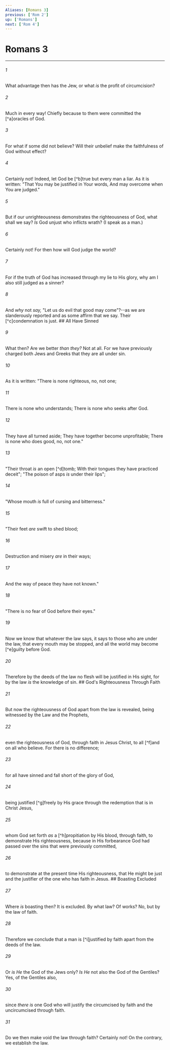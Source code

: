 ```yaml
---
Aliases: [Romans 3]
previous: ['Rom 2']
up: ['Romans']
next: ['Rom 4']
---
```

# Romans 3

***


###### 1 
What advantage then has the Jew, or what _is_ the profit of circumcision? 

###### 2 
Much in every way! Chiefly because to them were committed the [^a]oracles of God. 

###### 3 
For what if some did not believe? Will their unbelief make the faithfulness of God without effect? 

###### 4 
Certainly not! Indeed, let God be [^b]true but every man a liar. As it is written: "That You may be justified in Your words, And may overcome when You are judged." 

###### 5 
But if our unrighteousness demonstrates the righteousness of God, what shall we say? _Is_ God unjust who inflicts wrath? (I speak as a man.) 

###### 6 
Certainly not! For then how will God judge the world? 

###### 7 
For if the truth of God has increased through my lie to His glory, why am I also still judged as a sinner? 

###### 8 
And _why_ not _say,_ "Let us do evil that good may come"?--as we are slanderously reported and as some affirm that we say. Their [^c]condemnation is just. ## All Have Sinned 

###### 9 
What then? Are we better _than they?_ Not at all. For we have previously charged both Jews and Greeks that they are all under sin. 

###### 10 
As it is written: "There is none righteous, no, not one; 

###### 11 
There is none who understands; There is none who seeks after God. 

###### 12 
They have all turned aside; They have together become unprofitable; There is none who does good, no, not one." 

###### 13 
"Their throat _is_ an open [^d]tomb; With their tongues they have practiced deceit"; "The poison of asps _is_ under their lips"; 

###### 14 
"Whose mouth _is_ full of cursing and bitterness." 

###### 15 
"Their feet _are_ swift to shed blood; 

###### 16 
Destruction and misery _are_ in their ways; 

###### 17 
And the way of peace they have not known." 

###### 18 
"There is no fear of God before their eyes." 

###### 19 
Now we know that whatever the law says, it says to those who are under the law, that every mouth may be stopped, and all the world may become [^e]guilty before God. 

###### 20 
Therefore by the deeds of the law no flesh will be justified in His sight, for by the law _is_ the knowledge of sin. ## God's Righteousness Through Faith 

###### 21 
But now the righteousness of God apart from the law is revealed, being witnessed by the Law and the Prophets, 

###### 22 
even the righteousness of God, through faith in Jesus Christ, to all [^f]and on all who believe. For there is no difference; 

###### 23 
for all have sinned and fall short of the glory of God, 

###### 24 
being justified [^g]freely by His grace through the redemption that is in Christ Jesus, 

###### 25 
whom God set forth _as_ a [^h]propitiation by His blood, through faith, to demonstrate His righteousness, because in His forbearance God had passed over the sins that were previously committed, 

###### 26 
to demonstrate at the present time His righteousness, that He might be just and the justifier of the one who has faith in Jesus. ## Boasting Excluded 

###### 27 
Where _is_ boasting then? It is excluded. By what law? Of works? No, but by the law of faith. 

###### 28 
Therefore we conclude that a man is [^i]justified by faith apart from the deeds of the law. 

###### 29 
Or _is He_ the God of the Jews only? _Is He_ not also the God of the Gentiles? Yes, of the Gentiles also, 

###### 30 
since _there is_ one God who will justify the circumcised by faith and the uncircumcised through faith. 

###### 31 
Do we then make void the law through faith? Certainly not! On the contrary, we establish the law.
